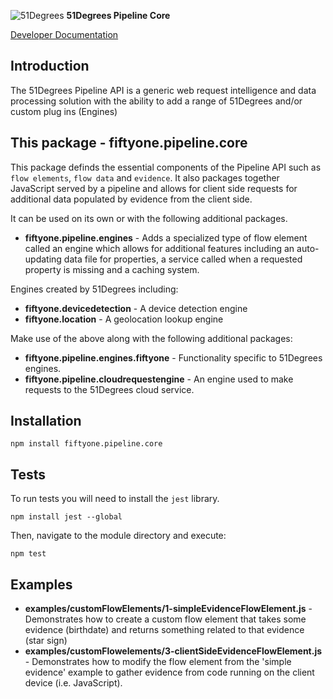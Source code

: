 ![51Degrees](https://51degrees.com/DesktopModules/FiftyOne/Distributor/Logo.ashx?utm_source=github&utm_medium=repository&utm_content=readme_main&utm_campaign=node-open-source "Data rewards the curious") **51Degrees Pipeline Core**

[Developer Documentation](https://docs.51degrees.com?utm_source=github&utm_medium=repository&utm_content=documentation&utm_campaign=node-open-source "developer documentation")

## Introduction
The 51Degrees Pipeline API is a generic web request intelligence and data processing solution with the ability to add a range of 51Degrees and/or custom plug ins (Engines) 

## This package - fiftyone.pipeline.core

This package definds the essential components of the Pipeline API such as `flow elements`, `flow data` and `evidence`. It also packages together JavaScript served by a pipeline and allows for client side requests for additional data populated by evidence from the client side.

It can be used on its own or with the following additional packages.

- **fiftyone.pipeline.engines** - Adds a specialized type of flow element called an engine which allows for additional features including an auto-updating data file for properties, a service called when a requested property is missing and a caching system.

Engines created by 51Degrees including:

- **fiftyone.devicedetection** - A device detection engine
- **fiftyone.location** - A geolocation lookup engine

Make use of the above along with the following additional packages:

- **fiftyone.pipeline.engines.fiftyone** - Functionality specific to 51Degrees engines.
- **fiftyone.pipeline.cloudrequestengine** - An engine used to make requests to the 51Degrees cloud service.

## Installation

```
npm install fiftyone.pipeline.core
```

## Tests

To run tests you will need to install the `jest` library.

```
npm install jest --global
```

Then, navigate to the module directory and execute:

```
npm test
```

## Examples

- **examples/customFlowElements/1-simpleEvidenceFlowElement.js** - Demonstrates how to create a custom flow element that takes some evidence (birthdate) and returns something related to that evidence (star sign)
- **examples/customFlowelements/3-clientSideEvidenceFlowElement.js** - Demonstrates how to modify the flow element from the 'simple evidence' example to gather evidence from code running on the client device (i.e. JavaScript).
